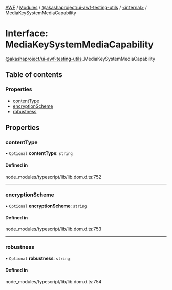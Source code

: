 [AWF](../README.md) / [Modules](../modules.md) / [@akashaproject/ui-awf-testing-utils](../modules/akashaproject_ui_awf_testing_utils.md) / [<internal\>](../modules/akashaproject_ui_awf_testing_utils._internal_.md) / MediaKeySystemMediaCapability

# Interface: MediaKeySystemMediaCapability

[@akashaproject/ui-awf-testing-utils](../modules/akashaproject_ui_awf_testing_utils.md).[<internal>](../modules/akashaproject_ui_awf_testing_utils._internal_.md).MediaKeySystemMediaCapability

## Table of contents

### Properties

- [contentType](akashaproject_ui_awf_testing_utils._internal_.MediaKeySystemMediaCapability.md#contenttype)
- [encryptionScheme](akashaproject_ui_awf_testing_utils._internal_.MediaKeySystemMediaCapability.md#encryptionscheme)
- [robustness](akashaproject_ui_awf_testing_utils._internal_.MediaKeySystemMediaCapability.md#robustness)

## Properties

### contentType

• `Optional` **contentType**: `string`

#### Defined in

node_modules/typescript/lib/lib.dom.d.ts:752

___

### encryptionScheme

• `Optional` **encryptionScheme**: `string`

#### Defined in

node_modules/typescript/lib/lib.dom.d.ts:753

___

### robustness

• `Optional` **robustness**: `string`

#### Defined in

node_modules/typescript/lib/lib.dom.d.ts:754
